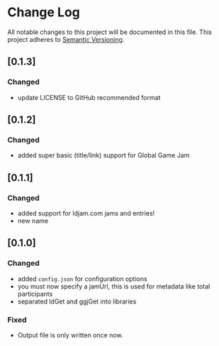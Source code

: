 # Change Log
All notable changes to this project will be documented in this file.
This project adheres to [Semantic Versioning](http://semver.org/).

## [0.1.3]
### Changed
- update LICENSE to GitHub  recommended format


## [0.1.2]
### Changed
- added super basic (title/link) support for Global Game Jam


## [0.1.1]
### Changed
- added support for ldjam.com jams and entries!
- new name


## [0.1.0]
### Changed
- added `config.json` for configuration options
- you must now specify a jamUrl, this is used for metadata like total participants
- separated ldGet and ggjGet into libraries

### Fixed
- Output file is only written once now.
